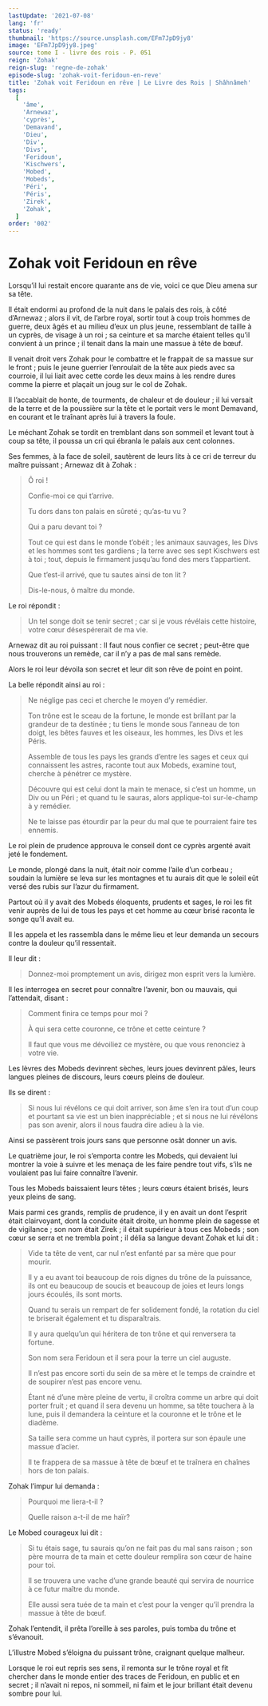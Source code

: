 ```yaml
---
lastUpdate: '2021-07-08'
lang: 'fr'
status: 'ready'
thumbnail: 'https://source.unsplash.com/EFm7JpD9jy8'
image: 'EFm7JpD9jy8.jpeg'
source: tome I - livre des rois - P. 051
reign: 'Zohak'
reign-slug: 'regne-de-zohak'
episode-slug: 'zohak-voit-feridoun-en-reve'
title: 'Zohak voit Feridoun en rêve | Le Livre des Rois | Shâhnâmeh'
tags:
  [
    'âme',
    'Arnewaz',
    'cyprès',
    'Demavand',
    'Dieu',
    'Div',
    'Divs',
    'Feridoun',
    'Kischwers',
    'Mobed',
    'Mobeds',
    'Péri',
    'Péris',
    'Zirek',
    'Zohak',
  ]
order: '002'
---
```


<!-- LTeX: language=fr -->

# Zohak voit Feridoun en rêve

Lorsqu’il lui restait encore quarante ans de vie, voici ce que Dieu amena sur sa tête.

Il était endormi au profond de la nuit dans le palais des rois, à côté d’Arnewaz ; alors il vit, de l’arbre royal, sortir tout à coup trois hommes de guerre, deux âgés et au milieu d’eux un plus jeune, ressemblant de taille à un cyprès, de visage à un roi ; sa ceinture et sa marche étaient telles qu’il convient à un prince ; il tenait dans la main une massue à tête de bœuf.

Il venait droit vers Zohak pour le combattre et le frappait de sa massue sur le front ; puis le jeune guerrier l’enroulait de la tête aux pieds avec sa courroie, il lui liait avec cette corde les deux mains à les rendre dures comme la pierre et plaçait un joug sur le col de Zohak.

Il l’accablait de honte, de tourments, de chaleur et de douleur ; il lui versait de la terre et de la poussière sur la tête et le portait vers le mont Demavand, en courant et le traînant après lui à travers la foule.

Le méchant Zohak se tordit en tremblant dans son sommeil et levant tout à coup sa tête, il poussa un cri qui ébranla le palais aux cent colonnes.

Ses femmes, à la face de soleil, sautèrent de leurs lits à ce cri de terreur du maître puissant ; Arnewaz dit à Zohak :

> Ô roi !
>
> Confie-moi ce qui t’arrive.
>
> Tu dors dans ton palais en sûreté ; qu’as-tu vu ?
>
> Qui a paru devant toi ?
>
> Tout ce qui est dans le monde t’obéit ; les animaux sauvages, les Divs et les hommes sont tes gardiens ; la terre avec ses sept Kischwers est à toi ; tout, depuis le firmament jusqu’au fond des mers t’appartient.
>
> Que t’est-il arrivé, que tu sautes ainsi de ton lit ?
>
> Dis-le-nous, ô maître du monde.

Le roi répondit :

> Un tel songe doit se tenir secret ; car si je vous révélais cette histoire, votre cœur désespérerait de ma vie.

Arnewaz dit au roi puissant : Il faut nous confier ce secret ; peut-être que nous trouverons un remède, car il n’y a pas de mal sans remède.

Alors le roi leur dévoila son secret et leur dit son rêve de point en point.

La belle répondit ainsi au roi :

> Ne néglige pas ceci et cherche le moyen d’y remédier.
>
> Ton trône est le sceau de la fortune, le monde est brillant par la grandeur de ta destinée ; tu tiens le monde sous l’anneau de ton doigt, les bêtes fauves et les oiseaux, les hommes, les Divs et les Péris.
>
> Assemble de tous les pays les grands d’entre les sages et ceux qui connaissent les astres, raconte tout aux Mobeds, examine tout, cherche à pénétrer ce mystère.
>
> Découvre qui est celui dont la main te menace, si c’est un homme, un Div ou un Péri ; et quand tu le sauras, alors applique-toi sur-le-champ à y remédier.
>
> Ne te laisse pas étourdir par la peur du mal que te pourraient faire tes ennemis.

Le roi plein de prudence approuva le conseil dont ce cyprès argenté avait jeté le fondement.

Le monde, plongé dans la nuit, était noir comme l’aile d’un corbeau ; soudain la lumière se leva sur les montagnes et tu aurais dit que le soleil eût versé des rubis sur l’azur du firmament.

Partout où il y avait des Mobeds éloquents, prudents et sages, le roi les fit venir auprès de lui de tous les pays et cet homme au cœur brisé raconta le songe qu’il avait eu.

Il les appela et les rassembla dans le même lieu et leur demanda un secours contre la douleur qu’il ressentait.

Il leur dit :

> Donnez-moi promptement un avis, dirigez mon esprit vers la lumière.

Il les interrogea en secret pour connaître l’avenir, bon ou mauvais, qui l’attendait, disant :

> Comment finira ce temps pour moi ?
>
> À qui sera cette couronne, ce trône et cette ceinture ?
>
> Il faut que vous me dévoiliez ce mystère, ou que vous renonciez à votre vie.

Les lèvres des Mobeds devinrent sèches, leurs joues devinrent pâles, leurs langues pleines de discours, leurs cœurs pleins de douleur.

Ils se dirent :

> Si nous lui révélons ce qui doit arriver, son âme s’en ira tout d’un coup et pourtant sa vie est un bien inappréciable ; et si nous ne lui révélons pas son avenir, alors il nous faudra dire adieu à la vie.

Ainsi se passèrent trois jours sans que personne osât donner un avis.

Le quatrième jour, le roi s’emporta contre les Mobeds, qui devaient lui montrer la voie à suivre et les menaça de les faire pendre tout vifs, s’ils ne voulaient pas lui faire connaître l’avenir.

Tous les Mobeds baissaient leurs têtes ; leurs cœurs étaient brisés, leurs yeux pleins de sang.

Mais parmi ces grands, remplis de prudence, il y en avait un dont l’esprit était clairvoyant, dont la conduite était droite, un homme plein de sagesse et de vigilance ; son nom était Zirek ; il était supérieur à tous ces Mobeds ; son cœur se serra et ne trembla point ; il délia sa langue devant Zohak et lui dit :

> Vide ta tête de vent, car nul n’est enfanté par sa mère que pour mourir.
>
> Il y a eu avant toi beaucoup de rois dignes du trône de la puissance, ils ont eu beaucoup de soucis et beaucoup de joies et leurs longs jours écoulés, ils sont morts.
>
> Quand tu serais un rempart de fer solidement fondé, la rotation du ciel te briserait également et tu disparaîtrais.
>
> Il y aura quelqu’un qui héritera de ton trône et qui renversera ta fortune.
>
> Son nom sera Feridoun et il sera pour la terre un ciel auguste.
>
> Il n’est pas encore sorti du sein de sa mère et le temps de craindre et de soupirer n’est pas encore venu.
>
> Étant né d’une mère pleine de vertu, il croîtra comme un arbre qui doit porter fruit ; et quand il sera devenu un homme, sa tête touchera à la lune, puis il demandera la ceinture et la couronne et le trône et le diadème.
>
> Sa taille sera comme un haut cyprès, il portera sur son épaule une massue d’acier.
>
> Il te frappera de sa massue à tête de bœuf et te traînera en chaînes hors de ton palais.

Zohak l’impur lui demanda :

> Pourquoi me liera-t-il ?
>
> Quelle raison a-t-il de me haïr?

Le Mobed courageux lui dit :

> Si tu étais sage, tu saurais qu’on ne fait pas du mal sans raison ; son père mourra de ta main et cette douleur remplira son cœur de haine pour toi.
>
> Il se trouvera une vache d’une grande beauté qui servira de nourrice à ce futur maître du monde.
>
> Elle aussi sera tuée de ta main et c’est pour la venger qu’il prendra la massue à tête de bœuf.

Zohak l’entendit, il prêta l’oreille à ses paroles, puis tomba du trône et s’évanouit.

L’illustre Mobed s’éloigna du puissant trône, craignant quelque malheur.

Lorsque le roi eut repris ses sens, il remonta sur le trône royal et fit chercher dans le monde entier des traces de Feridoun, en public et en secret ; il n’avait ni repos, ni sommeil, ni faim et le jour brillant était devenu sombre pour lui.
